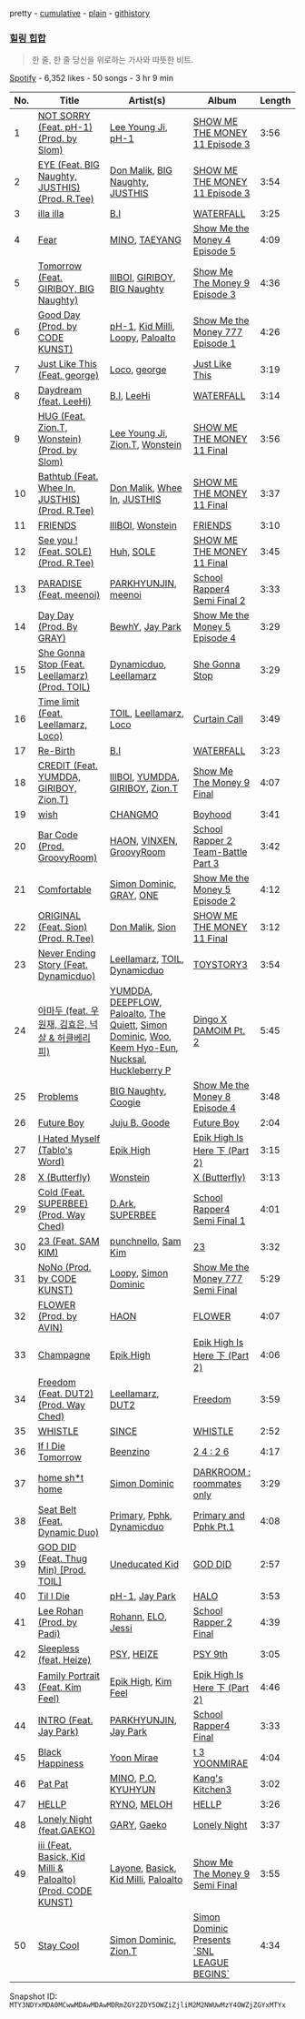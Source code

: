 pretty - [cumulative](/playlists/cumulative/37i9dQZF1DWZiWafrEIdA8.md) - [plain](/playlists/plain/37i9dQZF1DWZiWafrEIdA8) - [githistory](https://github.githistory.xyz/mackorone/spotify-playlist-archive/blob/main/playlists/plain/37i9dQZF1DWZiWafrEIdA8)

### [힐링 힙합](https://open.spotify.com/playlist/37i9dQZF1DWZiWafrEIdA8)

> 한 줄, 한 줄 당신을 위로하는 가사와 따뜻한 비트.

[Spotify](https://open.spotify.com/user/spotify) - 6,352 likes - 50 songs - 3 hr 9 min

| No. | Title | Artist(s) | Album | Length |
|---|---|---|---|---|
| 1 | [NOT SORRY \(Feat\. pH\-1\) \(Prod\. by Slom\)](https://open.spotify.com/track/5UOY3OZib7H4KFwTfsT66g) | [Lee Young Ji](https://open.spotify.com/artist/0Y2AcMPMpeuPXtPQGVvRBq), [pH\-1](https://open.spotify.com/artist/2u7CP5T30c8ctenzXgEV1W) | [SHOW ME THE MONEY 11 Episode 3](https://open.spotify.com/album/5LsGOvNXMG46qugdghRGRF) | 3:56 |
| 2 | [EYE \(Feat\. BIG Naughty, JUSTHIS\) \(Prod\. R.Tee\)](https://open.spotify.com/track/20JkEhlKCrKtzORT5qDdWE) | [Don Malik](https://open.spotify.com/artist/1DKIdDHKHi3rIwG4UB5zLE), [BIG Naughty](https://open.spotify.com/artist/7cEaNXXTHx3LokbjUUyHal), [JUSTHIS](https://open.spotify.com/artist/0Ch0t9gI47Lkal71uQnmV3) | [SHOW ME THE MONEY 11 Episode 3](https://open.spotify.com/album/5LsGOvNXMG46qugdghRGRF) | 3:54 |
| 3 | [illa illa](https://open.spotify.com/track/02UxgpMd5uzA9h39tN7v3x) | [B.I](https://open.spotify.com/artist/0UntV1Bw2hk3fbRrm9eMP6) | [WATERFALL](https://open.spotify.com/album/4ZK9zZuiaZsryNQC8NLlQu) | 3:25 |
| 4 | [Fear](https://open.spotify.com/track/5YQ8OVvW80yoZqZ5PK9JXv) | [MINO](https://open.spotify.com/artist/3ytV7vc4ZuwGgwaOuWvkk8), [TAEYANG](https://open.spotify.com/artist/6udveWUgX4vu75FF0DTrXV) | [Show Me the Money 4 Episode 5](https://open.spotify.com/album/38Ch7I5PqyCIugfJCcKTMr) | 4:09 |
| 5 | [Tomorrow \(Feat\. GIRIBOY, BIG Naughty\)](https://open.spotify.com/track/7K31QxS2DmTBxdYldd8yqf) | [lIlBOI](https://open.spotify.com/artist/25wMXkplvEHJpJHX8A6Ved), [GIRIBOY](https://open.spotify.com/artist/2MtHuR0W2idZdF7x4wddqq), [BIG Naughty](https://open.spotify.com/artist/7cEaNXXTHx3LokbjUUyHal) | [Show Me The Money 9 Episode 3](https://open.spotify.com/album/1FFLLpkDzRG59I1S6s7vGt) | 4:36 |
| 6 | [Good Day \(Prod\. by CODE KUNST\)](https://open.spotify.com/track/6CxxgFhfvh5uz6h4l0ltzP) | [pH\-1](https://open.spotify.com/artist/2u7CP5T30c8ctenzXgEV1W), [Kid Milli](https://open.spotify.com/artist/7IWshUcKfJyDWrbiF2XT8J), [Loopy](https://open.spotify.com/artist/3l9s67pOK4Stw9yW1wr0Bg), [Paloalto](https://open.spotify.com/artist/2Yv0nlRtzgPl6u0dsS2hFv) | [Show Me the Money 777 Episode 1](https://open.spotify.com/album/6yr53YySD8G0GRwveBg835) | 4:26 |
| 7 | [Just Like This \(Feat\. george\)](https://open.spotify.com/track/3ptp3j48p6tPwGEJUCbSu0) | [Loco](https://open.spotify.com/artist/2e4G04F77jxVuDYo44TCSm), [george](https://open.spotify.com/artist/2pRZp2WxvnWWiSPcSSYkNV) | [Just Like This](https://open.spotify.com/album/2RpmJwbaKYe0JhlNNENMvi) | 3:19 |
| 8 | [Daydream \(feat\. LeeHi\)](https://open.spotify.com/track/3dpXHWngKfsQ7YbyiC3VpH) | [B.I](https://open.spotify.com/artist/0UntV1Bw2hk3fbRrm9eMP6), [LeeHi](https://open.spotify.com/artist/7cVZApDoQZpS447nHTsNqu) | [WATERFALL](https://open.spotify.com/album/4ZK9zZuiaZsryNQC8NLlQu) | 3:14 |
| 9 | [HUG \(Feat\. Zion.T, Wonstein\) \(Prod\. by Slom\)](https://open.spotify.com/track/26rFtNk7TNkJuLGq021Pvc) | [Lee Young Ji](https://open.spotify.com/artist/0Y2AcMPMpeuPXtPQGVvRBq), [Zion.T](https://open.spotify.com/artist/5HenzRvMtSrgtvU16XAoby), [Wonstein](https://open.spotify.com/artist/5o615XColiSVMPDWlslKSk) | [SHOW ME THE MONEY 11 Final](https://open.spotify.com/album/19q6Bi6uVIVWUwWcsj1Ld0) | 3:56 |
| 10 | [Bathtub \(Feat\. Whee In, JUSTHIS\) \(Prod\. R.Tee\)](https://open.spotify.com/track/6410lt5ieSLvkczCmltXnc) | [Don Malik](https://open.spotify.com/artist/1DKIdDHKHi3rIwG4UB5zLE), [Whee In](https://open.spotify.com/artist/0BqRGrwqndrtNkojXiqIzL), [JUSTHIS](https://open.spotify.com/artist/0Ch0t9gI47Lkal71uQnmV3) | [SHOW ME THE MONEY 11 Final](https://open.spotify.com/album/19q6Bi6uVIVWUwWcsj1Ld0) | 3:37 |
| 11 | [FRIENDS](https://open.spotify.com/track/1Y8tCOCqwav6RBvfNjYphx) | [lIlBOI](https://open.spotify.com/artist/25wMXkplvEHJpJHX8A6Ved), [Wonstein](https://open.spotify.com/artist/5o615XColiSVMPDWlslKSk) | [FRIENDS](https://open.spotify.com/album/15qT5zhGXLx7Oz725k8aZV) | 3:10 |
| 12 | [See you ! \(Feat\. SOLE\) \(Prod\. R.Tee\)](https://open.spotify.com/track/0XVzQQ8m7CHmc58TDMJuRj) | [Huh](https://open.spotify.com/artist/30AghIfoMJrMo1YqoUkEMM), [SOLE](https://open.spotify.com/artist/6naXFodImN2DwRmKCQHAUt) | [SHOW ME THE MONEY 11 Final](https://open.spotify.com/album/19q6Bi6uVIVWUwWcsj1Ld0) | 3:45 |
| 13 | [PARADISE \(Feat\. meenoi\)](https://open.spotify.com/track/4YXWk4YOEmlu8bWlzNObD7) | [PARKHYUNJIN](https://open.spotify.com/artist/3xaGsC8Wew467UpEKhjXNZ), [meenoi](https://open.spotify.com/artist/5KuvNz7npsGeDJdk8QHMVH) | [School Rapper4 Semi Final 2](https://open.spotify.com/album/7BWDssnirZKzn1pTHIJN8J) | 3:33 |
| 14 | [Day Day \(Prod\. By GRAY\)](https://open.spotify.com/track/3i6vV5Z2P9uMlxf8wdm2WK) | [BewhY](https://open.spotify.com/artist/1wsoV3RXPkxVz3PwsNRI5K), [Jay Park](https://open.spotify.com/artist/4XDi67ZENZcbfKnvMnTYsI) | [Show Me the Money 5 Episode 4](https://open.spotify.com/album/4iSAd5Tg8jNhoRLnZ0Tb0X) | 3:29 |
| 15 | [She Gonna Stop \(Feat\. Leellamarz\) \(Prod\. TOIL\)](https://open.spotify.com/track/6lny2zJqlDPBzgq1Eiy0a0) | [Dynamicduo](https://open.spotify.com/artist/4nvFFLtv7ZqoTr83387uK4), [Leellamarz](https://open.spotify.com/artist/79g2STpP2iV1xfgHuhrhX0) | [She Gonna Stop](https://open.spotify.com/album/2qq0JhNSmRiVFYdTz7pZxN) | 3:29 |
| 16 | [Time limit \(Feat\. Leellamarz, Loco\)](https://open.spotify.com/track/1jQg7ImfH2OVpp9lu9mOj0) | [TOIL](https://open.spotify.com/artist/698zn8fEOIr1OrfqG4283S), [Leellamarz](https://open.spotify.com/artist/79g2STpP2iV1xfgHuhrhX0), [Loco](https://open.spotify.com/artist/2e4G04F77jxVuDYo44TCSm) | [Curtain Call](https://open.spotify.com/album/02RwftMPUiJvxCTDOUSJWx) | 3:49 |
| 17 | [Re\-Birth](https://open.spotify.com/track/48KTWbSSxOh07mbYtitG2x) | [B.I](https://open.spotify.com/artist/0UntV1Bw2hk3fbRrm9eMP6) | [WATERFALL](https://open.spotify.com/album/4ZK9zZuiaZsryNQC8NLlQu) | 3:23 |
| 18 | [CREDIT \(Feat\. YUMDDA, GIRIBOY, Zion.T\)](https://open.spotify.com/track/2lHmx4nJOTGHx2PkEFMADF) | [lIlBOI](https://open.spotify.com/artist/25wMXkplvEHJpJHX8A6Ved), [YUMDDA](https://open.spotify.com/artist/0su5mZ6qhvOUhz7ckEx8rR), [GIRIBOY](https://open.spotify.com/artist/2MtHuR0W2idZdF7x4wddqq), [Zion.T](https://open.spotify.com/artist/5HenzRvMtSrgtvU16XAoby) | [Show Me The Money 9 Final](https://open.spotify.com/album/7mHfIfu0UDbbf86KHykjAq) | 4:07 |
| 19 | [wish](https://open.spotify.com/track/2iGE15tDX1YR1uegNyxaB3) | [CHANGMO](https://open.spotify.com/artist/3hvinNZRzTLoREmqFiKr1b) | [Boyhood](https://open.spotify.com/album/7ybEq8ZLOtsH2VwdIrjNri) | 3:41 |
| 20 | [Bar Code \(Prod\. GroovyRoom\)](https://open.spotify.com/track/0el9gNyGpY6xGwOkPwKsPR) | [HAON](https://open.spotify.com/artist/2krUNMgFZYm5s4Nn0g91W9), [VINXEN](https://open.spotify.com/artist/4T6xiCykTP9rCNaEPU7D4q), [GroovyRoom](https://open.spotify.com/artist/29HqjVbJr3vsc2l6BTI4eB) | [School Rapper 2 Team\-Battle Part 3](https://open.spotify.com/album/5gzRcFZt1zI7Vpxq3N14vL) | 3:42 |
| 21 | [Comfortable](https://open.spotify.com/track/2lEzKOtt7q64jQZ5meZsY8) | [Simon Dominic](https://open.spotify.com/artist/57W9ikVc6O2wLDtmclSjvN), [GRAY](https://open.spotify.com/artist/3kPEBSt7qgVoRZSbIXMr7W), [ONE](https://open.spotify.com/artist/36Hd8M3GV2FLpHUEDH6bCz) | [Show Me the Money 5 Episode 2](https://open.spotify.com/album/0s95KHiY498Xv52w9ybV7t) | 4:12 |
| 22 | [ORIGINAL \(Feat\. Sion\) \(Prod\. R.Tee\)](https://open.spotify.com/track/4mIVK08PK5UB8R196Cx64r) | [Don Malik](https://open.spotify.com/artist/1DKIdDHKHi3rIwG4UB5zLE), [Sion](https://open.spotify.com/artist/2dEBKqLtvdFTnPcwpWEw0r) | [SHOW ME THE MONEY 11 Final](https://open.spotify.com/album/19q6Bi6uVIVWUwWcsj1Ld0) | 3:12 |
| 23 | [Never Ending Story \(Feat\. Dynamicduo\)](https://open.spotify.com/track/2kIvvkzrcrFqVdPGSHtKYO) | [Leellamarz](https://open.spotify.com/artist/79g2STpP2iV1xfgHuhrhX0), [TOIL](https://open.spotify.com/artist/698zn8fEOIr1OrfqG4283S), [Dynamicduo](https://open.spotify.com/artist/4nvFFLtv7ZqoTr83387uK4) | [TOYSTORY3](https://open.spotify.com/album/2g9x0qCPJGKzfxqrVcgrVy) | 3:54 |
| 24 | [아마두 \(feat\. 우원재, 김효은, 넉살 & 허클베리피\)](https://open.spotify.com/track/7z4TxEA4mXG1ChgxXp7Mj3) | [YUMDDA](https://open.spotify.com/artist/0su5mZ6qhvOUhz7ckEx8rR), [DEEPFLOW](https://open.spotify.com/artist/4E7PyG6Vo26X1I9qURf45z), [Paloalto](https://open.spotify.com/artist/2Yv0nlRtzgPl6u0dsS2hFv), [The Quiett](https://open.spotify.com/artist/2qI1pO64eYqGUiv1XTw4cy), [Simon Dominic](https://open.spotify.com/artist/57W9ikVc6O2wLDtmclSjvN), [Woo](https://open.spotify.com/artist/5a8EJtOEbUJDF4RX3mKK02), [Keem Hyo\-Eun](https://open.spotify.com/artist/59KuGY6nfY3w39O0qYVA7p), [Nucksal](https://open.spotify.com/artist/6v5cGuRCZKq08nLI4WXJuB), [Huckleberry P](https://open.spotify.com/artist/4meeMnr8eLacsB31ApsXZS) | [Dingo X DAMOIM Pt\. 2](https://open.spotify.com/album/7u4kbKGYSYvRcdfSlkHPAB) | 5:45 |
| 25 | [Problems](https://open.spotify.com/track/66x69sbYKTKrQG5rVnbepA) | [BIG Naughty](https://open.spotify.com/artist/7cEaNXXTHx3LokbjUUyHal), [Coogie](https://open.spotify.com/artist/0IznZPMUyaPGdqfP4oqBja) | [Show Me the Money 8 Episode 4](https://open.spotify.com/album/4NP4DI5Afz9qz1NyMnxHUp) | 3:48 |
| 26 | [Future Boy](https://open.spotify.com/track/2kbMfNEAfPuKwinUIj5opm) | [Juju B\. Goode](https://open.spotify.com/artist/5PLxgBMZxMf8px0EfhgOiY) | [Future Boy](https://open.spotify.com/album/6xDENSYvVpXXIbYlHjBzI0) | 2:04 |
| 27 | [I Hated Myself \(Tablo's Word\)](https://open.spotify.com/track/0I7O7S20w94zngDmDQolW1) | [Epik High](https://open.spotify.com/artist/5snNHNlYT2UrtZo5HCJkiw) | [Epik High Is Here 下 \(Part 2\)](https://open.spotify.com/album/1a7B3Nn52Uvi9nhqnHacfh) | 3:15 |
| 28 | [X \(Butterfly\)](https://open.spotify.com/track/0igz9eQ1yNnb8RG8gkuSOS) | [Wonstein](https://open.spotify.com/artist/5o615XColiSVMPDWlslKSk) | [X \(Butterfly\)](https://open.spotify.com/album/3e2okh8YnoNB96g31VWF0O) | 3:13 |
| 29 | [Cold \(Feat\. SUPERBEE\) \(Prod\. Way Ched\)](https://open.spotify.com/track/187yTccJjpINpPGWH1qtDy) | [D.Ark](https://open.spotify.com/artist/2UaheMCNCnN1CrrnZnmh3j), [SUPERBEE](https://open.spotify.com/artist/0Q5XzDpn7DCI5jlubok4xb) | [School Rapper4 Semi Final 1](https://open.spotify.com/album/6ulztrg2KC1H7pjfp1l8Et) | 4:01 |
| 30 | [23 \(Feat\. SAM KIM\)](https://open.spotify.com/track/4g98uQ39ekHcOAu6gWQnpK) | [punchnello](https://open.spotify.com/artist/5enwJ9yOnKlCP91ov4Dqhv), [Sam Kim](https://open.spotify.com/artist/4BBN286rBKyCWsSPq2cxYO) | [23](https://open.spotify.com/album/7CzfSGBBmfFwiw1bHD9r6k) | 3:32 |
| 31 | [NoNo \(Prod\. by CODE KUNST\)](https://open.spotify.com/track/4BqiX6pWkB3tr04U3AxPhM) | [Loopy](https://open.spotify.com/artist/3l9s67pOK4Stw9yW1wr0Bg), [Simon Dominic](https://open.spotify.com/artist/57W9ikVc6O2wLDtmclSjvN) | [Show Me the Money 777 Semi Final](https://open.spotify.com/album/1F5dDguEHUNBFpB0Eed1Up) | 5:29 |
| 32 | [FLOWER \(Prod\. by AVIN\)](https://open.spotify.com/track/0nUo9akDwQ5lHUZRjnlFE5) | [HAON](https://open.spotify.com/artist/2krUNMgFZYm5s4Nn0g91W9) | [FLOWER](https://open.spotify.com/album/5YfesWCO8uudoafLv2rQGQ) | 4:07 |
| 33 | [Champagne](https://open.spotify.com/track/7mxRhBvxm7zjMzSsO24kIq) | [Epik High](https://open.spotify.com/artist/5snNHNlYT2UrtZo5HCJkiw) | [Epik High Is Here 下 \(Part 2\)](https://open.spotify.com/album/1a7B3Nn52Uvi9nhqnHacfh) | 4:06 |
| 34 | [Freedom \(Feat\. DUT2\) \(Prod\. Way Ched\)](https://open.spotify.com/track/70DaoUGYskTAJeYGgH5mAh) | [Leellamarz](https://open.spotify.com/artist/79g2STpP2iV1xfgHuhrhX0), [DUT2](https://open.spotify.com/artist/4YCMBr9I1zesFyMMyoc4pX) | [Freedom](https://open.spotify.com/album/5JEYiTvQmOPfMpiUoXq2U8) | 3:59 |
| 35 | [WHISTLE](https://open.spotify.com/track/2T88RycrXWCgFsQoAGB7ut) | [SINCE](https://open.spotify.com/artist/0seDu6vvqbUnPUk6s6a616) | [WHISTLE](https://open.spotify.com/album/5UpN1ZUe7a4HMEl6pMnqM6) | 2:52 |
| 36 | [If I Die Tomorrow](https://open.spotify.com/track/0XAjKGJBKFVfiG3XvGwIcH) | [Beenzino](https://open.spotify.com/artist/7IrDIIq3j04exsiF3Z7CPg) | [2 4 : 2 6](https://open.spotify.com/album/7eaR08LzRS8EOKXBWMzaqV) | 4:17 |
| 37 | [home sh\*t home](https://open.spotify.com/track/3di8ahVaBcZg9OPq1JYa85) | [Simon Dominic](https://open.spotify.com/artist/57W9ikVc6O2wLDtmclSjvN) | [DARKROOM : roommates only](https://open.spotify.com/album/1BDiXHZ4Neq8jwC1lTcBzE) | 3:29 |
| 38 | [Seat Belt \(Feat\. Dynamic Duo\)](https://open.spotify.com/track/2WcMriAJ84pN5ZW8cBiUnQ) | [Primary](https://open.spotify.com/artist/4QDcs3XrA8uHUZ7Xt9Ytep), [Pphk](https://open.spotify.com/artist/7Aj5YhBa3fybV1CotHRftv), [Dynamicduo](https://open.spotify.com/artist/4nvFFLtv7ZqoTr83387uK4) | [Primary and Pphk Pt.1](https://open.spotify.com/album/5CCVroCLwjRk4GDTwCaX4t) | 4:08 |
| 39 | [GOD DID \(Feat\. Thug Min\) \[Prod\. TOIL\]](https://open.spotify.com/track/5LjLkUUh0curHF39ZdoQwz) | [Uneducated Kid](https://open.spotify.com/artist/08KbKkPqaYNFYM9R5eMjuM) | [GOD DID](https://open.spotify.com/album/7tgqhnlcveT91qRcoPnjpG) | 2:57 |
| 40 | [Til I Die](https://open.spotify.com/track/0hAkJkaTMKEK5KEKAm0719) | [pH\-1](https://open.spotify.com/artist/2u7CP5T30c8ctenzXgEV1W), [Jay Park](https://open.spotify.com/artist/4XDi67ZENZcbfKnvMnTYsI) | [HALO](https://open.spotify.com/album/557aGJNY6gixheNKVOs8Mi) | 3:53 |
| 41 | [Lee Rohan \(Prod\. by Padi\)](https://open.spotify.com/track/5MmDbUVKsC7GyFx03PYqUY) | [Rohann](https://open.spotify.com/artist/10jo9gGaXEw8lAgB3gK0c1), [ELO](https://open.spotify.com/artist/15KDb2KpZRvX1updtyinK1), [Jessi](https://open.spotify.com/artist/64k5e9kV9MdukXjFrR5R37) | [School Rapper 2 Final](https://open.spotify.com/album/6oX7tP4ac99NLogEHFn0WE) | 4:39 |
| 42 | [Sleepless \(feat\. Heize\)](https://open.spotify.com/track/3JsiJGVbCJM7cIb1YnlG96) | [PSY](https://open.spotify.com/artist/2dd5mrQZvg6SmahdgVKDzh), [HEIZE](https://open.spotify.com/artist/5dCvSnVduaFleCnyy98JMo) | [PSY 9th](https://open.spotify.com/album/7hbSWdxliNs551GXtflIZB) | 3:05 |
| 43 | [Family Portrait \(Feat\. Kim Feel\)](https://open.spotify.com/track/20LM2NJWXVwCqtkVeJIb7B) | [Epik High](https://open.spotify.com/artist/5snNHNlYT2UrtZo5HCJkiw), [Kim Feel](https://open.spotify.com/artist/4EPYWwU4c8eG2GzD7MenUA) | [Epik High Is Here 下 \(Part 2\)](https://open.spotify.com/album/1a7B3Nn52Uvi9nhqnHacfh) | 4:46 |
| 44 | [INTRO \(Feat\. Jay Park\)](https://open.spotify.com/track/7tk4qEuY7cWeso5WyXgvqN) | [PARKHYUNJIN](https://open.spotify.com/artist/3xaGsC8Wew467UpEKhjXNZ), [Jay Park](https://open.spotify.com/artist/4XDi67ZENZcbfKnvMnTYsI) | [School Rapper4 Final](https://open.spotify.com/album/6Zw6ERPKHSEKN8PQafruGR) | 3:33 |
| 45 | [Black Happiness](https://open.spotify.com/track/3gpwEXhh8o08MWQukS9bVz) | [Yoon Mirae](https://open.spotify.com/artist/1Do4bSzfUl0KWL9r1fITu0) | [t 3 YOONMIRAE](https://open.spotify.com/album/1IpgVEDfoO0y50l2DyHu0L) | 4:04 |
| 46 | [Pat Pat](https://open.spotify.com/track/6lejhkABV4Hns2v1ZJjPwJ) | [MINO](https://open.spotify.com/artist/3ytV7vc4ZuwGgwaOuWvkk8), [P.O](https://open.spotify.com/artist/6mTcXVXmCixpsVnYDUpCnY), [KYUHYUN](https://open.spotify.com/artist/0il5ZP3xYOECtONJtZ38Ln) | [Kang's Kitchen3](https://open.spotify.com/album/6I5jZ0dOJLoyyiPvYEtbst) | 3:02 |
| 47 | [HELLP](https://open.spotify.com/track/2D3rC3VmUhf3fVZeRbAwcC) | [RYNO](https://open.spotify.com/artist/5rIOZ6g7qSlq60wITUUle2), [MELOH](https://open.spotify.com/artist/5Qb6QmI6WUeGFaJeGB5fdg) | [HELLP](https://open.spotify.com/album/1XV4Tae3eibi8dM3igtbgM) | 3:26 |
| 48 | [Lonely Night \(feat.GAEKO\)](https://open.spotify.com/track/7ftv3uigGigYVND065syjM) | [GARY](https://open.spotify.com/artist/5myBH2YqzOgyWoTKCsydAi), [Gaeko](https://open.spotify.com/artist/0tkHE1pQ5ZCgQb8WZ0ba79) | [Lonely Night](https://open.spotify.com/album/1pLKSCkBrzd8Cwh2vK0DTf) | 3:37 |
| 49 | [iii \(Feat\. Basick, Kid Milli & Paloalto\) \(Prod\. CODE KUNST\)](https://open.spotify.com/track/6edZem9rKwPzzGe2IAmIiP) | [Layone](https://open.spotify.com/artist/2TTGZUWJg6LIOWsmCEgKCZ), [Basick](https://open.spotify.com/artist/7pXKdkQsYFCMG2omRxheJ2), [Kid Milli](https://open.spotify.com/artist/7IWshUcKfJyDWrbiF2XT8J), [Paloalto](https://open.spotify.com/artist/2Yv0nlRtzgPl6u0dsS2hFv) | [Show Me The Money 9 Semi Final](https://open.spotify.com/album/0plEgZoHiIXfQQ8eJYir1V) | 3:55 |
| 50 | [Stay Cool](https://open.spotify.com/track/2PTI0f4zBER1Rp87QnfrdS) | [Simon Dominic](https://open.spotify.com/artist/57W9ikVc6O2wLDtmclSjvN), [Zion.T](https://open.spotify.com/artist/5HenzRvMtSrgtvU16XAoby) | [Simon Dominic Presents \`SNL LEAGUE BEGINS\`](https://open.spotify.com/album/6MorHjwkN577QPEPBNVUp5) | 4:34 |

Snapshot ID: `MTY3NDYxMDA0MCwwMDAwMDAwMDRmZGY2ZDY5OWZiZjliM2M2NWUwMzY4OWZjZGYxMTYx`

